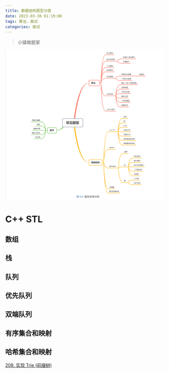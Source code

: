 ```yaml
---
title: 数据结构题型分类
date: 2023-03-30 01:19:08
tags: 算法，面试
categories: 面试
---
```

<blockquote class="blockquote-center">小镇做题家</blockquote>

<!-- more -->

![思维导图](/img/siweidaotu.png)

# C++ STL
## 数组
## 栈
## 队列
## 优先队列
## 双端队列
## 有序集合和映射
## 哈希集合和映射
[208. 实现 Trie (前缀树)](https://leetcode.cn/problems/implement-trie-prefix-tree/description/)

